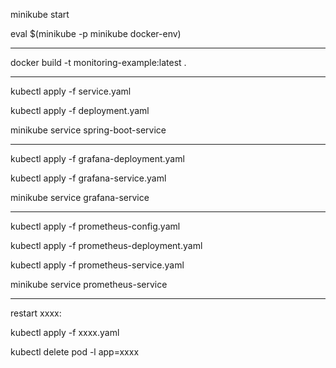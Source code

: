 minikube start

eval $(minikube -p minikube docker-env)

---

docker build -t monitoring-example:latest .

---

kubectl apply -f service.yaml

kubectl apply -f deployment.yaml

minikube service spring-boot-service

---

kubectl apply -f grafana-deployment.yaml

kubectl apply -f grafana-service.yaml

minikube service grafana-service

---

kubectl apply -f prometheus-config.yaml

kubectl apply -f prometheus-deployment.yaml

kubectl apply -f prometheus-service.yaml

minikube service prometheus-service

---

restart xxxx:

kubectl apply -f xxxx.yaml

kubectl delete pod -l app=xxxx


